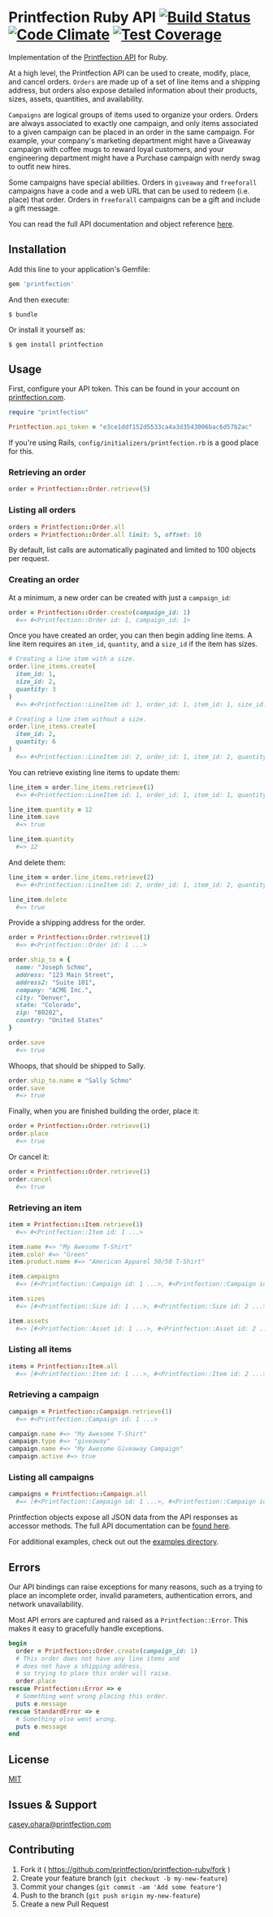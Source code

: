 # Printfection Ruby API [![Build Status](https://travis-ci.org/Printfection/printfection-ruby.png?branch=prerelease)](https://travis-ci.org/Printfection/printfection-ruby) [![Code Climate](https://codeclimate.com/github/Printfection/printfection-ruby/badges/gpa.svg)](https://codeclimate.com/github/Printfection/printfection-ruby) [![Test Coverage](https://codeclimate.com/github/Printfection/printfection-ruby/badges/coverage.svg)](https://codeclimate.com/github/Printfection/printfection-ruby)

Implementation of the [Printfection API](http://printfection.github.io/API-Documentation) for Ruby.

At a high level, the Printfection API can be used to create, modify, place, and cancel orders. `Orders` are made up of a set of line items and a shipping address, but orders also expose detailed information about their products, sizes, assets, quantities, and availability.

`Campaigns` are logical groups of items used to organize your orders. Orders are always associated to exactly one campaign, and only items associated to a given campaign can be placed in an order in the same campaign. For example, your company's marketing department might have a Giveaway campaign with coffee mugs to reward loyal customers, and your engineering department might have a Purchase campaign with nerdy swag to outfit new hires.

Some campaigns have special abilities. Orders in `giveaway` and `freeforall` campaigns have a code and a web URL that can be used to redeem (i.e. place) that order. Orders in `freeforall` campaigns can be a gift and include a gift message.

You can read the full API documentation and object reference [here](http://printfection.github.io/API-Documentation/#campaigns).


## Installation

Add this line to your application's Gemfile:

```ruby
gem 'printfection'
```

And then execute:

    $ bundle

Or install it yourself as:

    $ gem install printfection


## Usage

First, configure your API token. This can be found in your account on [printfection.com](http://printfection.com).

```ruby
require "printfection"

Printfection.api_token = "e3ce1ddf152d5533ca4a3d3543006bac6d57b2ac"
```

If you're using Rails, `config/initializers/printfection.rb` is a good place for this.

### Retrieving an order

```ruby
order = Printfection::Order.retrieve(5)
```

### Listing all orders

```ruby
orders = Printfection::Order.all
orders = Printfection::Order.all limit: 5, offset: 10
```

By default, list calls are automatically paginated and limited to 100 objects per request.


### Creating an order

At a minimum, a new order can be created with just a `campaign_id`:

```ruby
order = Printfection::Order.create(campaign_id: 1)
  #=> #<Printfection::Order id: 1, campaign_id: 1>
```

Once you have created an order, you can then begin adding line items. A line item requires an `item_id`, `quantity`, and a `size_id` if the item has sizes.

```ruby
# Creating a line item with a size.
order.line_items.create(
  item_id: 1,
  size_id: 2,
  quantity: 3
)
  #=> #<Printfection::LineItem id: 1, order_id: 1, item_id: 1, size_id: 2, quantity: 3>

# Creating a line item without a size.
order.line_items.create(
  item_id: 2,
  quantity: 6
)
  #=> #<Printfection::LineItem id: 2, order_id: 1, item_id: 2, quantity: 6>

```

You can retrieve existing line items to update them:

```ruby
line_item = order.line_items.retrieve(1)
  #=> #<Printfection::LineItem id: 1, order_id: 1, item_id: 1, quantity: 3>

line_item.quantity = 12
line_item.save
  #=> true

line_item.quantity
  #=> 12
```

And delete them:

```ruby
line_item = order.line_items.retrieve(2)
  #=> #<Printfection::LineItem id: 2, order_id: 1, item_id: 2, quantity: 6>

line_item.delete
  #=> true
```

Provide a shipping address for the order.

```ruby
order = Printfection::Order.retrieve(1)
  #=> #<Printfection::Order id: 1 ...>

order.ship_to = {
  name: "Joseph Schmo",
  address: "123 Main Street",
  address2: "Suite 101",
  company: "ACME Inc.",
  city: "Denver",
  state: "Colorado",
  zip: "80202",
  country: "United States"
}

order.save
  #=> true
```

Whoops, that should be shipped to Sally.

```ruby
order.ship_to.name = "Sally Schmo"
order.save
  #=> true
```

Finally, when you are finished building the order, place it:

```ruby
order = Printfection::Order.retrieve(1)
order.place
  #=> true
```

Or cancel it:

```ruby
order = Printfection::Order.retrieve(1)
order.cancel
  #=> true
```


### Retrieving an item

```ruby
item = Printfection::Item.retrieve(1)
  #=> #<Printfection::Item id: 1 ...>

item.name #=> "My Awesome T-Shirt"
item.color #=> "Green"
item.product.name #=> "American Apparel 50/50 T-Shirt"

item.campaigns
  #=> [#<Printfection::Campaign id: 1 ...>, #<Printfection::Campaign id: 2 ...>]

item.sizes
  #=> [#<Printfection::Size id: 1 ...>, #<Printfection::Size id: 2 ...>]

item.assets
  #=> [#<Printfection::Asset id: 1 ...>, #<Printfection::Asset id: 2 ...>]

```

### Listing all items

```ruby
items = Printfection::Item.all
  #=> [#<Printfection::Item id: 1 ...>, #<Printfection::Item id: 2 ...>]
```

### Retrieving a campaign

```ruby
campaign = Printfection::Campaign.retrieve(1)
  #=> #<Printfection::Campaign id: 1 ...>

campaign.name #=> "My Awesome T-Shirt"
campaign.type #=> "giveaway"
campaign.name #=> "My Awesome Giveaway Campaign"
campaign.active #=> true

```

### Listing all campaigns

```ruby
campaigns = Printfection::Campaign.all
  #=> [#<Printfection::Campaign id: 1 ...>, #<Printfection::Campaign id: 2 ...>]
```

Printfection objects expose all JSON data from the API responses as accessor methods. The full API documentation can be [found here](http://printfection.github.io/API-Documentation).

For additional examples, check out out the [examples directory](examples).

## Errors

Our API bindings can raise exceptions for many reasons, such as a trying to place an incomplete order, invalid parameters, authentication errors, and network unavailability.

Most API errors are captured and raised as a `Printfection::Error`. This makes it easy to gracefully handle exceptions.

```ruby
begin
  order = Printfection::Order.create(campaign_id: 1)
  # This order does not have any line items and
  # does not have a shipping address,
  # so trying to place this order will raise.
  order.place
rescue Printfection::Error => e
  # Something went wrong placing this order.
  puts e.message
rescue StandardError => e
  # Something else went wrong.
  puts e.message
end
```

## License

[MIT](LICENCE.txt)

## Issues & Support

[casey.ohara@printfection.com](mailto:casey.ohara@printfection.com)

## Contributing

1. Fork it ( https://github.com/printfection/printfection-ruby/fork )
2. Create your feature branch (`git checkout -b my-new-feature`)
3. Commit your changes (`git commit -am 'Add some feature'`)
4. Push to the branch (`git push origin my-new-feature`)
5. Create a new Pull Request

